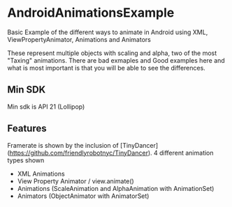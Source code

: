 # AndroidAnimationsExample
Basic Example of the different ways to animate in Android using XML, ViewPropertyAnimator, Animations and Animators

These represent multiple objects with scaling and alpha, two of the most "Taxing" animations. 
There are bad exmaples and Good examples here and what is most important is that you will be able to see the differences. 

## Min SDK
Min sdk is API 21 (Lollipop)

## Features 

Framerate is shown by the inclusion of [TinyDancer] (https://github.com/friendlyrobotnyc/TinyDancer).
4 different animation types shown
- XML Animations
- View Property Animator / view.animate()
- Animations (ScaleAnimation and AlphaAnimation with AnimationSet)
- Animators (ObjectAnimator with AnimatorSet)

 


